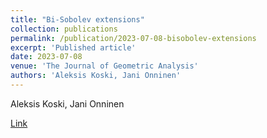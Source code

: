 ```yaml
---
title: "Bi-Sobolev extensions"
collection: publications
permalink: /publication/2023-07-08-bisobolev-extensions
excerpt: 'Published article'
date: 2023-07-08
venue: 'The Journal of Geometric Analysis'
authors: 'Aleksis Koski, Jani Onninen'
---
```

Aleksis Koski, Jani Onninen

[Link](https://link.springer.com/article/10.1007/s12220-023-01363-1)
